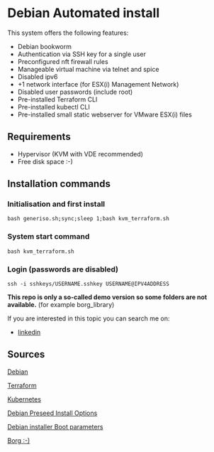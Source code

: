 # Debian Automated install

This system offers the following features:

  * Debian bookworm
  * Authentication via SSH key for a single user
  * Preconfigured nft firewall rules
  * Manageable virtual machine via telnet and spice
  * Disabled ipv6
  * +1 network interface (for ESX(i) Management Network)
  * Disabled user passwords (include root)
  * Pre-installed Terraform CLI
  * Pre-installed kubectl CLI
  * Pre-installed small static webserver for VMware ESX(i) files

## Requirements

  * Hypervisor (KVM with VDE recommended)
  * Free disk space :-)

## Installation commands

### Initialisation and first install

    bash generiso.sh;sync;sleep 1;bash kvm_terraform.sh

### System start command

    bash kvm_terraform.sh

### Login (passwords are disabled)

    ssh -i sshkeys/USERNAME.sshkey USERNAME@IPV4ADDRESS

**This repo is only a so-called demo version so some folders are not available.**
(for example borg_library)

If you are interested in this topic you can search me on:

  * [linkedin](https://hu.linkedin.com/in/zoltan-foldi-663797209?trk=people-guest_people_search-card)

## Sources

[Debian](https://www.debian.org/)

[Terraform](https://www.terraform.io/)

[Kubernetes](https://kubernetes.io/)

[Debian Preseed Install Options](https://people.debian.org/~plessy/DebianInstallerDebconfTemplates.html)

[Debian installer Boot parameters](https://www.debian.org/releases/buster/s390x/ch05s02.en.html)

[Borg :-)](https://en.wikipedia.org/wiki/Borg)

